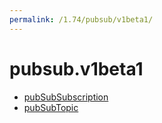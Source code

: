 ```yaml
---
permalink: /1.74/pubsub/v1beta1/
---
```


# pubsub.v1beta1



* [pubSubSubscription](pubSubSubscription.md)
* [pubSubTopic](pubSubTopic.md)